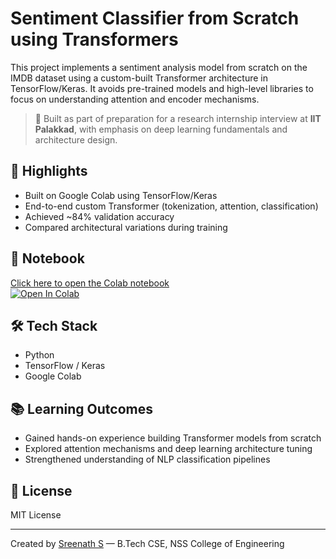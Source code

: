# Sentiment Classifier from Scratch using Transformers

This project implements a sentiment analysis model from scratch on the IMDB dataset using a custom-built Transformer architecture in TensorFlow/Keras. It avoids pre-trained models and high-level libraries to focus on understanding attention and encoder mechanisms.

> 🔬 Built as part of preparation for a research internship interview at **IIT Palakkad**, with emphasis on deep learning fundamentals and architecture design.

## 🚀 Highlights

- Built on Google Colab using TensorFlow/Keras
- End-to-end custom Transformer (tokenization, attention, classification)
- Achieved ~84% validation accuracy
- Compared architectural variations during training

## 📒 Notebook

[Click here to open the Colab notebook](https://colab.research.google.com/drive/11bgX0tbytMpenR-HqEVDLvxQM4nwJXSe?usp=sharing)  
[![Open In Colab](https://colab.research.google.com/assets/colab-badge.svg)](https://colab.research.google.com/drive/11bgX0tbytMpenR-HqEVDLvxQM4nwJXSe?usp=sharing)

## 🛠 Tech Stack

- Python
- TensorFlow / Keras
- Google Colab

## 📚 Learning Outcomes

- Gained hands-on experience building Transformer models from scratch
- Explored attention mechanisms and deep learning architecture tuning
- Strengthened understanding of NLP classification pipelines

## 📄 License

MIT License

---

Created by [Sreenath S](mailto:sreenathssreenaths8@gmail.com) — B.Tech CSE, NSS College of Engineering
